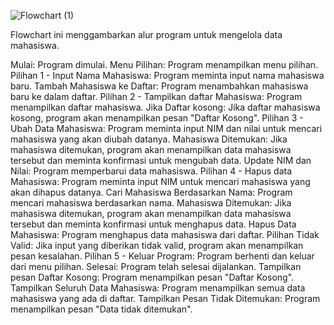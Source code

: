 
![Flowchart (1)](https://github.com/user-attachments/assets/c460180f-8410-4fd7-97ed-1d74cc713f9a)

Flowchart ini menggambarkan alur program untuk mengelola data mahasiswa.

Mulai: Program dimulai.
Menu Pilihan: Program menampilkan menu pilihan.
Pilihan 1 - Input Nama Mahasiswa: Program meminta input nama mahasiswa baru.
Tambah Mahasiswa ke Daftar: Program menambahkan mahasiswa baru ke dalam daftar.
Pilihan 2 - Tampilkan daftar Mahasiswa: Program menampilkan daftar mahasiswa.
Jika Daftar kosong: Jika daftar mahasiswa kosong, program akan menampilkan pesan "Daftar Kosong".
Pilihan 3 - Ubah Data Mahasiswa: Program meminta input NIM dan nilai untuk mencari mahasiswa yang akan diubah datanya.
Mahasiswa Ditemukan: Jika mahasiswa ditemukan, program akan menampilkan data mahasiswa tersebut dan meminta konfirmasi untuk mengubah data.
Update NIM dan Nilai: Program memperbarui data mahasiswa.
Pilihan 4 - Hapus data Mahasiswa: Program meminta input NIM untuk mencari mahasiswa yang akan dihapus datanya.
Cari Mahasiswa Berdasarkan Nama: Program mencari mahasiswa berdasarkan nama.
Mahasiswa Ditemukan: Jika mahasiswa ditemukan, program akan menampilkan data mahasiswa tersebut dan meminta konfirmasi untuk menghapus data.
Hapus Data Mahasiswa: Program menghapus data mahasiswa dari daftar.
Pilihan Tidak Valid: Jika input yang diberikan tidak valid, program akan menampilkan pesan kesalahan.
Pilihan 5 - Keluar Program: Program berhenti dan keluar dari menu pilihan.
Selesai: Program telah selesai dijalankan.
Tampilkan pesan Daftar Kosong: Program menampilkan pesan "Daftar Kosong".
Tampilkan Seluruh Data Mahasiswa: Program menampilkan semua data mahasiswa yang ada di daftar.
Tampilkan Pesan Tidak Ditemukan: Program menampilkan pesan "Data tidak ditemukan".

